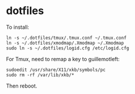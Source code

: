 # dotfiles

To install:

```
ln -s ~/.dotfiles/tmux/.tmux.conf ~/.tmux.conf
ln -s ~/.dotfiles/xmodmap/.Xmodmap ~/.Xmodmap
sudo ln -s ~/.dotfiles/logid.cfg /etc/logid.cfg
```

For Tmux, need to remap a key to guillemotleft:
```
sudoedit /usr/share/X11/xkb/symbols/pc
sudo rm -rf /var/lib/xkb/*
```
Then reboot.

